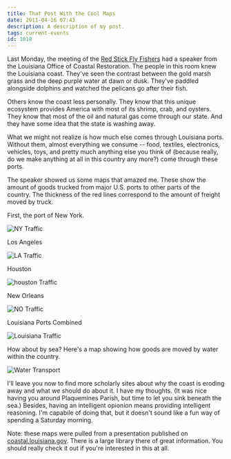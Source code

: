 ```yaml
---
title: That Post With the Cool Maps
date: 2011-04-16 07:43
description: A description of my post.
tags: current-events
id: 1018
---
```

Last Monday, the meeting of the <a href="http://rsff.org" target="_blank">Red Stick Fly Fishers</a> had a speaker from the Louisiana Office of Coastal Restoration.  The people in this room knew the Louisiana coast.  They've seen the contrast between the gold marsh grass and the deep purple water at dawn or dusk.  They've paddled alongside dolphins and watched the pelicans go after their fish.

Others know the coast less personally.  They know that this unique ecosystem provides America with most of its shrimp, crab, and oysters.  They know that most of the oil and natural gas come through our state.  And they have some idea that the state is washing away.

What we might not realize is how much else comes through Louisiana ports.  Without them, almost everything we consume -- food, textiles, electronics, vehicles, toys, and pretty much anything else you think of (because really, do we make anything at all in this country any more?) come through these ports.

The speaker showed us some maps that amazed me.  These show the amount of goods trucked from major U.S. ports to other parts of the country.  The thickness of the red lines correspond to the amount of freight moved by truck.

First, the port of New York.

<img src="/img/maps/trafficNY.jpg" alt="NY Traffic" />

Los Angeles

<img src="/img/maps/trafficLA.jpg"  alt="LA Traffic" />

Houston

<img src="/img/maps/trafficHou.jpg"  alt="houston Traffic"/>

New Orleans

<img src="/img/maps/TrafficNO.jpg"  alt="NO Traffic"/>

Louisiana Ports Combined

<img src="/img/maps/trafficLouisiana.jpg"  alt="Louisiana Traffic"/>

How about by sea?  Here's a map showing how goods are moved by water within the country.

<img src="/img/maps/TrafficH2O.jpg" alt="Water Transport"/>

I'll leave you now to find more scholarly sites about why the coast is eroding away and what we should do about it.  I have my thoughts. (It was nice having you around Plaquemines Parish, but time to let you sink beneath the sea.)  Besides, having an intelligent opionion means providing intelligent reasoning.  I'm capabile of doing that, but it doesn't sound like a fun way of spending a Saturday morning.

Note:  these maps were pulled from a presentation published on <a href="http://coastal.louisiana.gov/index.cfm?md=pagebuilder&tmp=home&nid=76&pnid=0&pid=66&catid=0&elid=0" target="_blank">coastal.louisiana.gov</a>.  There is a large library there of great information.  You should really check it out if you're interested in this at all.

